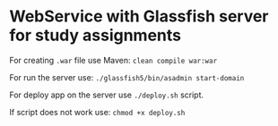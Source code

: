 # WebService with Glassfish server for study assignments

For creating ```.war``` file use Maven: ```clean compile war:war```

For run the server use: ```./glassfish5/bin/asadmin start-domain```

For deploy app on the server use ```./deploy.sh``` script.

If script does not work use: ```chmod +x deploy.sh```

